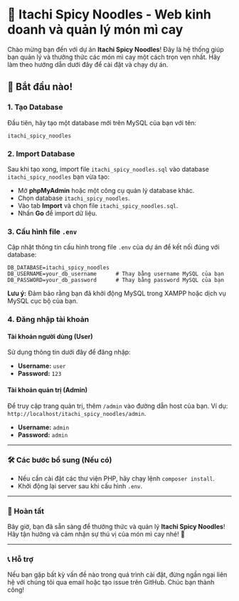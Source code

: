 <h1>🍜 Itachi Spicy Noodles - Web kinh doanh và quản lý món mì cay</h1>

<p>Chào mừng bạn đến với dự án <strong>Itachi Spicy Noodles</strong>! Đây là hệ thống giúp bạn quản lý và thưởng thức các món mì cay một cách trọn vẹn nhất. Hãy làm theo hướng dẫn dưới đây để cài đặt và chạy dự án.</p>

<h2>🚀 Bắt đầu nào!</h2>

<h3>1. Tạo Database</h3>

<p>Đầu tiên, hãy tạo một database mới trên MySQL của bạn với tên:</p>

<pre><code>itachi_spicy_noodles</code></pre>

<h3>2. Import Database</h3>

<p>Sau khi tạo xong, import file <code>itachi_spicy_noodles.sql</code> vào database <code>itachi_spicy_noodles</code> bạn vừa tạo:</p>
<ul>
    <li>Mở <strong>phpMyAdmin</strong> hoặc một công cụ quản lý database khác.</li>
    <li>Chọn database <code>itachi_spicy_noodles</code>.</li>
    <li>Vào tab <strong>Import</strong> và chọn file <code>itachi_spicy_noodles.sql</code>.</li>
    <li>Nhấn <strong>Go</strong> để import dữ liệu.</li>
</ul>

<h3>3. Cấu hình file <code>.env</code></h3>

<p>Cập nhật thông tin cấu hình trong file <code>.env</code> của dự án để kết nối đúng với database:</p>

<pre><code>DB_DATABASE=itachi_spicy_noodles
DB_USERNAME=your_db_username      # Thay bằng username MySQL của bạn
DB_PASSWORD=your_db_password      # Thay bằng password MySQL của bạn
</code></pre>

<p><strong>Lưu ý:</strong> Đảm bảo rằng bạn đã khởi động MySQL trong XAMPP hoặc dịch vụ MySQL cục bộ của bạn.</p>

<h3>4. Đăng nhập tài khoản</h3>

<h4>Tài khoản người dùng (User)</h4>
<p>Sử dụng thông tin dưới đây để đăng nhập:</p>
<ul>
    <li><strong>Username:</strong> <code>user</code></li>
    <li><strong>Password:</strong> <code>123</code></li>
</ul>

<h4>Tài khoản quản trị (Admin)</h4>
<p>Để truy cập trang quản trị, thêm <code>/admin</code> vào đường dẫn host của bạn. Ví dụ: <code>http://localhost/itachi_spicy_noodles/admin</code>.</p>
<ul>
    <li><strong>Username:</strong> <code>admin</code></li>
    <li><strong>Password:</strong> <code>admin</code></li>
</ul>

<hr>

<h3>🛠️ Các bước bổ sung (Nếu có)</h3>
<ul>
    <li>Nếu cần cài đặt các thư viện PHP, hãy chạy lệnh <code>composer install</code>.</li>
    <li>Khởi động lại server sau khi cấu hình <code>.env</code>.</li>
</ul>

<hr>

<h3>🎉 Hoàn tất</h3>

<p>Bây giờ, bạn đã sẵn sàng để thưởng thức và quản lý <strong>Itachi Spicy Noodles</strong>! Hãy tận hưởng và cảm nhận sự thú vị của món mì cay nhé! 🍲</p>

<hr>

<h3>📞 Hỗ trợ</h3>

<p>Nếu bạn gặp bất kỳ vấn đề nào trong quá trình cài đặt, đừng ngần ngại liên hệ với chúng tôi qua email hoặc tạo issue trên GitHub. Chúc bạn thành công!</p>
